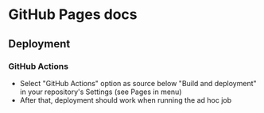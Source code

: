 # GitHub Pages docs

## Deployment

### GitHub Actions
- Select "GitHub Actions" option as source below "Build and deployment" in your repository's Settings (see Pages in menu)
- After that, deployment should work when running the ad hoc job
